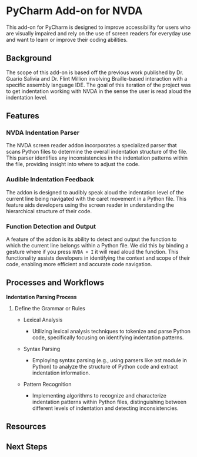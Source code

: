 # PyCharm Add-on for NVDA  

  

This add-on for PyCharm is designed to improve accessibility for users who are visually impaired and rely on the use of screen readers for everyday use and want to learn or improve their coding abilities.  

  

## Background  

  

The scope of this add-on is based off the previous work published by Dr. Guario Salivia and Dr. Flint Million involving Braille-based interaction with a specific assembly language IDE. The goal of this iteration of the project was to get indentation working with NVDA in the sense the user is read aloud the indentation level.  

  

## Features  

  

### NVDA Indentation Parser  

  

The NVDA screen reader addon incorporates a specialized parser that scans Python files to determine the overall indentation structure of the file. This parser identifies any inconsistencies in the indentation patterns within the file, providing insight into where to adjust the code.  

  

### Audible Indentation Feedback  

  

The addon is designed to audibly speak aloud the indentation level of the current line being navigated with the caret movement in a Python file. This feature aids developers using the screen reader in understanding the hierarchical structure of their code.  

  

### Function Detection and Output  

  

A feature of the addon is its ability to detect and output the function to which the current line belongs within a Python file. We did this by binding a gesture where if you press `NVDA + I` it will read aloud the function. This functionality assists developers in identifying the context and scope of their code, enabling more efficient and accurate code navigation.  

  

## Processes and Workflows 

**Indentation Parsing Process** 

  1. Define the Grammar or Rules 

     - Lexical Analysis 
       - Utilizing lexical analysis techniques to tokenize and parse Python code, specifically focusing on identifying indentation patterns.
         
     - Syntax Parsing 
       - Employing syntax parsing (e.g., using parsers like ast module in Python) to analyze the structure of Python code and extract indentation information.

     - Pattern Recognition
       -  Implementing algorithms to recognize and characterize indentation patterns within Python files, distinguishing between different levels of indentation and detecting inconsistencies. 

	 

  

  

## Resources  

  

  

  

## Next Steps  

  

  

  

  

  

 

 

